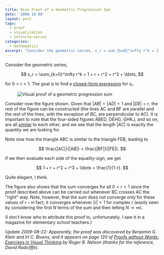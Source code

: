 ```yaml
---
title: Nice Proof of a Geometric Progression Sum
date: '2008-10-08'
layout: post
tags:
  - proof
  - visualization
  - infinite-series
categories:
  - mathematics
excerpt: "Consider the geometric series, s_r = sum_{k=0}^infty r^k = 1 + r + r^2 + r^3 + ..., for\_0 < r < 1. The goal is to find a closed-form expression for s_r. [...]"
---
```

Consider the geometric series,

$$
s_r = \sum_{k=0}^\infty r^k = 1 + r + r^2 + r^3 + \ldots,
$$

for $0 < r < 1$. The goal is to find a [closed-form expression](http://en.wikipedia.org/wiki/Closed-form_expression) for $s_r$.

<figure>
  <img src="/media/geoprog.svg" alt="Visual proof of a geometric progression sum" class="img-responsive">
</figure>

Consider now the figure shown. Given that $|AB|=|AD|=1$ and $|DE|=r$, the rest of the figure can be constructed (the lines AC and BF are parallel and the rest of the lines, with the exception of BC, are perpendicular to AC). It is important to note that the four-sided figures ABED, DEHG, GHKJ, and so on, are all [similar](http://en.wikipedia.org/wiki/Similarity_(geometry)) to each other, and we see that the length $|AC|$ is exactly the quantity we are looking for.

Note now how the triangle ABC is similar to the triangle FEB, leading to

$$
\frac{|AC|}{|AB|} = \frac{|BF|}{|FE|}.
$$

If we then evaluate each side of the equality-sign, we get

$$
1 + r + r^2 + r^3 + \ldots = \frac{1}{1-r}.
$$

Quite elegant, I think.

The figure also shows that the sum converges for all $0 < r < 1$ since the proof described above can be carried out whenever BC crosses AC the "right" way. Note, however, that the sum does not converge *only* for these values of $r$ &ndash; in fact, it converges whenever $|r| < 1$ for complex $r$ (easily seen by considering the first $N$ terms of the sum and then letting $N \rightarrow \infty$).

(I don't know who to attribute this proof to, unfortunately. I saw it in a magazine for elementary school teachers.)

*Update 2009-08-22: Apparently, the proof was discovered by Benjamin G. Klein and Irl C. Bivens, and it appears on page 120 of
[Proofs without Words: Exercises in Visual Thinking](/refs/pww1) by Roger B. Nelson (thanks for the reference, David Radcliffe).*
